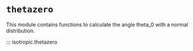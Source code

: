 # `thetazero`

This module contains functions to calculate the angle theta_0 with a normal distribution.

::: isotropic.thetazero
